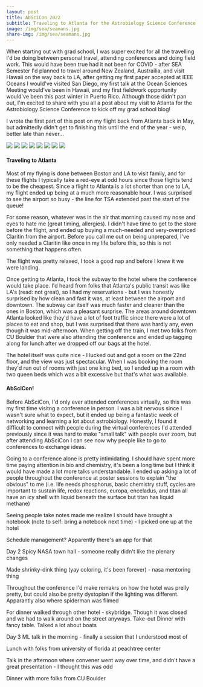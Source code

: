 ```yaml
---
layout: post
title: AbSciCon 2022
subtitle: Traveling to Atlanta for the Astrobiology Science Conference!
image: /img/sea/seamans.jpg
share-img: /img/sea/seamans.jpg
---
```

When starting out with grad school, I was super excited for all the travelling I'd be doing between personal travel, attending conferences and doing field work. This would have been true had it not been for COVID - after SEA Semester I'd planned to travel around New Zealand, Austrailia, and visit Hawaii on the way back to LA, after getting my first paper accepted at IEEE Oceans I would've visited San Diego, my first talk at the Ocean Sciences Meeting would've been in Hawaii, and my first fieldwork opportunity would've been this past winter in Puerto Rico. Although those didn't pan out, I'm excited to share with you all a post about my visit to Atlanta for the Astrobiology Science Conference to kick off my grad school blog! 

I wrote the first part of this post on my flight back from Atlanta back in May, but admittedly didn't get to finishing this until the end of the year - welp, better late than never...


<style>
  .overlay {
    position: fixed; /* Sit on top of the page content */
    display: none; /* Hidden by default */
    width: 100%; /* Full width (cover the whole page) */
    height: 100%; /* Full height (cover the whole page) */
    top: 0;
    left: 0;
    right: 0;
    bottom: 0;
    background-color: rgba(0,0,0,0.5); /* Black background with opacity */
    z-index: 10000; /* Specify a stack order in case you're using a different order for other elements */
    cursor: pointer; /* Add a pointer on hover */
  }
  .overlay2 {
    width: 100%;
    height: 100%;
    opacity: 0;
  }

  .thumbnail-img {
    cursor: pointer; /* Add a pointer on hover */
    z-index: 10000
  }

  .lightbox-img {
    margin: auto;
    position: absolute;
    top: 0;
    left:0;
    right:0;
    bottom: 0;
    /* Maintain Original Aspect Ratio */
    width: auto;
    height: auto;
    /* Set limits for max display size */
    max-width: 85%;
    max-height: 85%;
    border: 3px solid white;
    box-shadow: 0px 0px 8px rgba(0,0,0,.3);
  }
</style>


<!-- Thumbnail Image -->


<!-- Image in lightbox -->
<!-- $id = strip_tags($des); echo $clear; -->
<div id="test" class="overlay">
  <img src="/img/auckland/akl-tree-park.jpg" class="lightbox-img" />
  <div onclick="off(id=test)" class="overlay2"></div>
</div>



<div id="gallery">
    <img src="/img/auckland/akl-tree-park.jpg" class="thumbnail-img" onclick="on(test)"/>
    <img src="/img/auckland/akl-tree-park.jpg">
    <img src="/img/auckland/akl-tree-park.jpg">
    <img src="/img/auckland/akl-tree-park.jpg">
    <img src="/img/auckland/akl-tree-park.jpg">
    <img src="/img/auckland/akl-tree-park.jpg">
    <img src="/img/auckland/akl-tree-park.jpg">
    <img src="/img/auckland/akl-tree-park.jpg">    
</div>


#### Traveling to Atlanta
Most of my flying is done between Boston and LA to visit family, and for these flights I typically take a red-eye at odd hours since those flights tend to be the cheapest. Since a flight to Atlanta is a lot shorter than one to LA, my flight ended up being at a much more reasonable hour. I was surprised to see the airport so busy - the line for TSA extended past the start of the queue!

<!-- TODO: Insert photo of boston airport - you know they're busy when they tell you to leave your shoes on and leave laptops inside bags. Maybe I should travel when it's busy more -->

For some reason, whatever was in the air that morning caused my nose and eyes to hate me (great timing, allergies). I didn't have time to get to the store before the flight, and ended up buying a much-needed and very-overpriced Claritin from the airport. Before you call me out on being unprepared, I've only needed a Claritin like once in my life before this, so this is not something that happens often. 

<!-- TODO: obligatory airport photos -->

The flight was pretty relaxed, I took a good nap and before I knew it we were landing.

<!-- TODO: is the mrta a subway or train -->
Once getting to Atlanta, I took the subway to the hotel where the conference would take place. I'd heard from folks that Atlanta's public transit was like LA's (read: not great), so I had my reservations - but I was honestly surprised by how clean and fast it was, at least between the airport and downtown. The subway car itself was much faster and cleaner than the ones in Boston, which was a pleasant surprise. The areas around downtown Atlanta looked like they'd have a lot of foot traffic since there were a lot of places to eat and shop, but I was surprised that there was hardly any, even though it was mid-afternoon. When getting off the train, I met two folks from CU Boulder that were also attending the conference and ended up tagging along for lunch after we dropped off our bags at the hotel.

The hotel itself was quite nice - I lucked out and got a room on the 22nd floor, and the view was just spectacular. When I was booking the room they'd run out of rooms with just one king bed, so I ended up in a room with two queen beds which was a bit excessive but that's what was available.  
<!-- isnert photos here -->

#### AbSciCon!
Before AbSciCon, I'd only ever attended conferences virtually, so this was my first time visitng a conference in person. I was a bit nervous since I wasn't sure what to expect, but it ended up being a fantastic week of networking and learning a lot about astrobiology. Honestly, I found it difficult to connect with people during the virtual conferences I'd attended previously since it was hard to make "small talk" with people over zoom, but after attending AbSciCon I can see now why people like to go to conferences to exchange ideas. 

Going to a conference alone is pretty intimidating. I should have spent more time paying attention in bio and chemistry, it's been a long time but I think it would have made a lot more talks understandable. I ended up asking a lot of people throughout the conference at poster sessions to explain "the obvious" to me (i.e. life needs phosphorus, basic chemistry stuff, cycles are important to sustain life, redox reactions, europa, enceladus, and titan all have an icy shell with liquid beneath the surface but titan has liquid methane)

Seeing people take notes made me realize I should have brought a notebook (note to self: bring a notebook next time) - I picked one up at the hotel

Schedule management? Apparently there's an app for that


Day 2
Spicy NASA town hall - someone really didn't like the plenary changes

Made shrinky-dink thing (yay coloring, it's been forever) - nasa mentoring thing

Throughout the conference I'd make remakrs on how the hotel was prelly pretty, but could also be pretty dystopian if the lighting was different. Apparantly also where spiderman was filmed

For dinner walked through other hotel - skybridge. Though it was closed and we had to walk around on the street anyways. Take-out Dinner with fancy table. Talked a lot about boats

Day 3
ML talk in the morning - finally a session that I understood most of

Lunch with folks from university of florida at peachtree center

Talk in the afternoon where convener went way over time, and didn't have a great presentation - I thought this was odd

Dinner with more folks from CU Boulder
